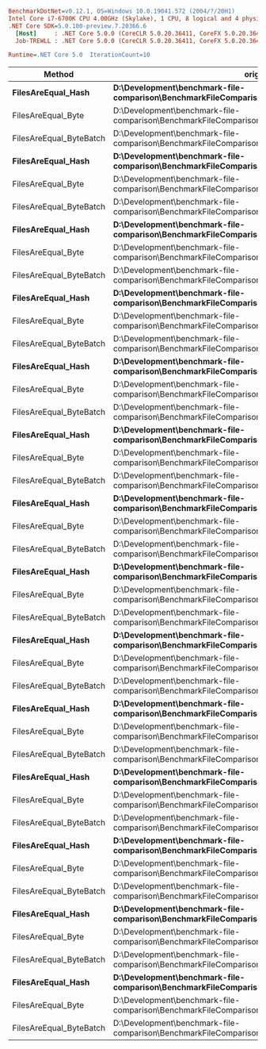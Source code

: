 ``` ini

BenchmarkDotNet=v0.12.1, OS=Windows 10.0.19041.572 (2004/?/20H1)
Intel Core i7-6700K CPU 4.00GHz (Skylake), 1 CPU, 8 logical and 4 physical cores
.NET Core SDK=5.0.100-preview.7.20366.6
  [Host]     : .NET Core 5.0.0 (CoreCLR 5.0.20.36411, CoreFX 5.0.20.36411), X64 RyuJIT  [AttachedDebugger]
  Job-TREWLL : .NET Core 5.0.0 (CoreCLR 5.0.20.36411, CoreFX 5.0.20.36411), X64 RyuJIT

Runtime=.NET Core 5.0  IterationCount=10  

```
|                  Method |                                                                                            original |                                                                                              compare |              Mean |            Error |           StdDev |               Min |               Max |
|------------------------ |---------------------------------------------------------------------------------------------------- |----------------------------------------------------------------------------------------------------- |------------------:|-----------------:|-----------------:|------------------:|------------------:|
|      **FilesAreEqual_Hash** |   **D:\Development\benchmark-file-comparison\BenchmarkFileComparison\bin\Release\net5.0\Files\100.txt** |    **D:\Development\benchmark-file-comparison\BenchmarkFileComparison\bin\Release\net5.0\Files\100.txt** |     **611,044.58 ns** |    **12,077.000 ns** |     **7,988.188 ns** |     **598,865.04 ns** |     **624,433.89 ns** |
|      FilesAreEqual_Byte |   D:\Development\benchmark-file-comparison\BenchmarkFileComparison\bin\Release\net5.0\Files\100.txt |    D:\Development\benchmark-file-comparison\BenchmarkFileComparison\bin\Release\net5.0\Files\100.txt |         101.95 ns |        13.169 ns |         8.711 ns |          91.92 ns |         114.99 ns |
| FilesAreEqual_ByteBatch |   D:\Development\benchmark-file-comparison\BenchmarkFileComparison\bin\Release\net5.0\Files\100.txt |    D:\Development\benchmark-file-comparison\BenchmarkFileComparison\bin\Release\net5.0\Files\100.txt |          93.52 ns |         1.428 ns |         0.747 ns |          92.33 ns |          94.50 ns |
|      **FilesAreEqual_Hash** |   **D:\Development\benchmark-file-comparison\BenchmarkFileComparison\bin\Release\net5.0\Files\100.txt** |   **D:\Development\benchmark-file-comparison\BenchmarkFileComparison\bin\Release\net5.0\Files\100_.txt** |     **603,144.19 ns** |     **6,247.462 ns** |     **4,132.309 ns** |     **598,594.24 ns** |     **609,858.50 ns** |
|      FilesAreEqual_Byte |   D:\Development\benchmark-file-comparison\BenchmarkFileComparison\bin\Release\net5.0\Files\100.txt |   D:\Development\benchmark-file-comparison\BenchmarkFileComparison\bin\Release\net5.0\Files\100_.txt |   1,766,749.83 ns |    57,636.028 ns |    30,144.757 ns |   1,728,728.52 ns |   1,804,292.97 ns |
| FilesAreEqual_ByteBatch |   D:\Development\benchmark-file-comparison\BenchmarkFileComparison\bin\Release\net5.0\Files\100.txt |   D:\Development\benchmark-file-comparison\BenchmarkFileComparison\bin\Release\net5.0\Files\100_.txt |     574,083.06 ns |    26,707.788 ns |    17,665.548 ns |     556,143.85 ns |     611,294.04 ns |
|      **FilesAreEqual_Hash** |  **D:\Development\benchmark-file-comparison\BenchmarkFileComparison\bin\Release\net5.0\Files\1000.txt** |   **D:\Development\benchmark-file-comparison\BenchmarkFileComparison\bin\Release\net5.0\Files\1000.txt** |   **4,764,347.34 ns** |    **43,434.912 ns** |    **28,729.505 ns** |   **4,728,586.72 ns** |   **4,800,319.53 ns** |
|      FilesAreEqual_Byte |  D:\Development\benchmark-file-comparison\BenchmarkFileComparison\bin\Release\net5.0\Files\1000.txt |   D:\Development\benchmark-file-comparison\BenchmarkFileComparison\bin\Release\net5.0\Files\1000.txt |          93.51 ns |         4.152 ns |         2.471 ns |          91.49 ns |          98.98 ns |
| FilesAreEqual_ByteBatch |  D:\Development\benchmark-file-comparison\BenchmarkFileComparison\bin\Release\net5.0\Files\1000.txt |   D:\Development\benchmark-file-comparison\BenchmarkFileComparison\bin\Release\net5.0\Files\1000.txt |          96.30 ns |         6.528 ns |         3.885 ns |          93.25 ns |         103.54 ns |
|      **FilesAreEqual_Hash** |  **D:\Development\benchmark-file-comparison\BenchmarkFileComparison\bin\Release\net5.0\Files\1000.txt** |  **D:\Development\benchmark-file-comparison\BenchmarkFileComparison\bin\Release\net5.0\Files\1000_.txt** |   **4,817,259.45 ns** |    **59,898.855 ns** |    **39,619.384 ns** |   **4,752,118.75 ns** |   **4,858,600.00 ns** |
|      FilesAreEqual_Byte |  D:\Development\benchmark-file-comparison\BenchmarkFileComparison\bin\Release\net5.0\Files\1000.txt |  D:\Development\benchmark-file-comparison\BenchmarkFileComparison\bin\Release\net5.0\Files\1000_.txt |  18,089,991.32 ns |   866,101.117 ns |   515,402.882 ns |  17,546,409.38 ns |  19,011,281.25 ns |
| FilesAreEqual_ByteBatch |  D:\Development\benchmark-file-comparison\BenchmarkFileComparison\bin\Release\net5.0\Files\1000.txt |  D:\Development\benchmark-file-comparison\BenchmarkFileComparison\bin\Release\net5.0\Files\1000_.txt |   4,416,589.67 ns |    63,918.812 ns |    38,037.060 ns |   4,360,670.31 ns |   4,476,457.81 ns |
|      **FilesAreEqual_Hash** | **D:\Development\benchmark-file-comparison\BenchmarkFileComparison\bin\Release\net5.0\Files\10000.txt** |  **D:\Development\benchmark-file-comparison\BenchmarkFileComparison\bin\Release\net5.0\Files\10000.txt** |  **49,434,087.88 ns** |   **530,936.097 ns** |   **315,951.555 ns** |  **49,098,700.00 ns** |  **50,108,709.09 ns** |
|      FilesAreEqual_Byte | D:\Development\benchmark-file-comparison\BenchmarkFileComparison\bin\Release\net5.0\Files\10000.txt |  D:\Development\benchmark-file-comparison\BenchmarkFileComparison\bin\Release\net5.0\Files\10000.txt |          93.58 ns |         2.944 ns |         1.540 ns |          91.49 ns |          95.97 ns |
| FilesAreEqual_ByteBatch | D:\Development\benchmark-file-comparison\BenchmarkFileComparison\bin\Release\net5.0\Files\10000.txt |  D:\Development\benchmark-file-comparison\BenchmarkFileComparison\bin\Release\net5.0\Files\10000.txt |          94.49 ns |         1.160 ns |         0.767 ns |          93.63 ns |          95.61 ns |
|      **FilesAreEqual_Hash** | **D:\Development\benchmark-file-comparison\BenchmarkFileComparison\bin\Release\net5.0\Files\10000.txt** | **D:\Development\benchmark-file-comparison\BenchmarkFileComparison\bin\Release\net5.0\Files\10000_.txt** |  **49,473,488.89 ns** |   **489,921.576 ns** |   **291,544.471 ns** |  **49,079,090.91 ns** |  **49,981,990.91 ns** |
|      FilesAreEqual_Byte | D:\Development\benchmark-file-comparison\BenchmarkFileComparison\bin\Release\net5.0\Files\10000.txt | D:\Development\benchmark-file-comparison\BenchmarkFileComparison\bin\Release\net5.0\Files\10000_.txt | 167,054,963.89 ns | 3,429,667.302 ns | 2,040,939.999 ns | 165,124,900.00 ns | 171,618,975.00 ns |
| FilesAreEqual_ByteBatch | D:\Development\benchmark-file-comparison\BenchmarkFileComparison\bin\Release\net5.0\Files\10000.txt | D:\Development\benchmark-file-comparison\BenchmarkFileComparison\bin\Release\net5.0\Files\10000_.txt |  45,891,685.45 ns |   910,237.311 ns |   602,065.623 ns |  45,099,927.27 ns |  46,677,254.55 ns |
|      **FilesAreEqual_Hash** |    **D:\Development\benchmark-file-comparison\BenchmarkFileComparison\bin\Release\net5.0\Files\25.txt** |     **D:\Development\benchmark-file-comparison\BenchmarkFileComparison\bin\Release\net5.0\Files\25.txt** |     **265,914.70 ns** |     **3,206.157 ns** |     **1,907.933 ns** |     **262,681.10 ns** |     **269,539.36 ns** |
|      FilesAreEqual_Byte |    D:\Development\benchmark-file-comparison\BenchmarkFileComparison\bin\Release\net5.0\Files\25.txt |     D:\Development\benchmark-file-comparison\BenchmarkFileComparison\bin\Release\net5.0\Files\25.txt |          91.20 ns |         1.303 ns |         0.682 ns |          90.27 ns |          92.22 ns |
| FilesAreEqual_ByteBatch |    D:\Development\benchmark-file-comparison\BenchmarkFileComparison\bin\Release\net5.0\Files\25.txt |     D:\Development\benchmark-file-comparison\BenchmarkFileComparison\bin\Release\net5.0\Files\25.txt |          93.09 ns |         1.393 ns |         0.829 ns |          91.95 ns |          94.83 ns |
|      **FilesAreEqual_Hash** |    **D:\Development\benchmark-file-comparison\BenchmarkFileComparison\bin\Release\net5.0\Files\25.txt** |    **D:\Development\benchmark-file-comparison\BenchmarkFileComparison\bin\Release\net5.0\Files\25_.txt** |     **267,701.46 ns** |     **4,998.143 ns** |     **3,305.962 ns** |     **262,382.03 ns** |     **271,797.36 ns** |
|      FilesAreEqual_Byte |    D:\Development\benchmark-file-comparison\BenchmarkFileComparison\bin\Release\net5.0\Files\25.txt |    D:\Development\benchmark-file-comparison\BenchmarkFileComparison\bin\Release\net5.0\Files\25_.txt |     593,958.03 ns |     9,024.515 ns |     5,370.344 ns |     584,392.48 ns |     602,951.66 ns |
| FilesAreEqual_ByteBatch |    D:\Development\benchmark-file-comparison\BenchmarkFileComparison\bin\Release\net5.0\Files\25.txt |    D:\Development\benchmark-file-comparison\BenchmarkFileComparison\bin\Release\net5.0\Files\25_.txt |     252,443.21 ns |    10,195.940 ns |     6,743.983 ns |     242,105.59 ns |     261,582.76 ns |
|      **FilesAreEqual_Hash** |    **D:\Development\benchmark-file-comparison\BenchmarkFileComparison\bin\Release\net5.0\Files\50.txt** |     **D:\Development\benchmark-file-comparison\BenchmarkFileComparison\bin\Release\net5.0\Files\50.txt** |     **380,155.43 ns** |     **5,435.378 ns** |     **2,842.808 ns** |     **374,819.87 ns** |     **384,203.61 ns** |
|      FilesAreEqual_Byte |    D:\Development\benchmark-file-comparison\BenchmarkFileComparison\bin\Release\net5.0\Files\50.txt |     D:\Development\benchmark-file-comparison\BenchmarkFileComparison\bin\Release\net5.0\Files\50.txt |          90.59 ns |         1.712 ns |         1.019 ns |          89.71 ns |          92.36 ns |
| FilesAreEqual_ByteBatch |    D:\Development\benchmark-file-comparison\BenchmarkFileComparison\bin\Release\net5.0\Files\50.txt |     D:\Development\benchmark-file-comparison\BenchmarkFileComparison\bin\Release\net5.0\Files\50.txt |          93.46 ns |         1.992 ns |         1.185 ns |          91.62 ns |          95.11 ns |
|      **FilesAreEqual_Hash** |    **D:\Development\benchmark-file-comparison\BenchmarkFileComparison\bin\Release\net5.0\Files\50.txt** |    **D:\Development\benchmark-file-comparison\BenchmarkFileComparison\bin\Release\net5.0\Files\50_.txt** |     **376,944.95 ns** |     **2,510.389 ns** |     **1,493.892 ns** |     **374,525.78 ns** |     **378,805.57 ns** |
|      FilesAreEqual_Byte |    D:\Development\benchmark-file-comparison\BenchmarkFileComparison\bin\Release\net5.0\Files\50.txt |    D:\Development\benchmark-file-comparison\BenchmarkFileComparison\bin\Release\net5.0\Files\50_.txt |     930,126.67 ns |     9,874.271 ns |     5,164.435 ns |     925,381.64 ns |     942,007.52 ns |
| FilesAreEqual_ByteBatch |    D:\Development\benchmark-file-comparison\BenchmarkFileComparison\bin\Release\net5.0\Files\50.txt |    D:\Development\benchmark-file-comparison\BenchmarkFileComparison\bin\Release\net5.0\Files\50_.txt |     350,258.50 ns |     3,420.521 ns |     2,262.463 ns |     346,909.77 ns |     353,175.34 ns |
|      **FilesAreEqual_Hash** |   **D:\Development\benchmark-file-comparison\BenchmarkFileComparison\bin\Release\net5.0\Files\500.txt** |    **D:\Development\benchmark-file-comparison\BenchmarkFileComparison\bin\Release\net5.0\Files\500.txt** |   **2,453,609.29 ns** |    **48,279.802 ns** |    **28,730.536 ns** |   **2,418,730.08 ns** |   **2,511,101.17 ns** |
|      FilesAreEqual_Byte |   D:\Development\benchmark-file-comparison\BenchmarkFileComparison\bin\Release\net5.0\Files\500.txt |    D:\Development\benchmark-file-comparison\BenchmarkFileComparison\bin\Release\net5.0\Files\500.txt |          92.73 ns |         1.341 ns |         0.887 ns |          91.50 ns |          93.92 ns |
| FilesAreEqual_ByteBatch |   D:\Development\benchmark-file-comparison\BenchmarkFileComparison\bin\Release\net5.0\Files\500.txt |    D:\Development\benchmark-file-comparison\BenchmarkFileComparison\bin\Release\net5.0\Files\500.txt |          93.69 ns |         1.307 ns |         0.864 ns |          92.36 ns |          94.76 ns |
|      **FilesAreEqual_Hash** |   **D:\Development\benchmark-file-comparison\BenchmarkFileComparison\bin\Release\net5.0\Files\500.txt** |   **D:\Development\benchmark-file-comparison\BenchmarkFileComparison\bin\Release\net5.0\Files\500_.txt** |   **2,491,927.15 ns** |    **55,437.451 ns** |    **36,668.441 ns** |   **2,456,692.97 ns** |   **2,561,046.09 ns** |
|      FilesAreEqual_Byte |   D:\Development\benchmark-file-comparison\BenchmarkFileComparison\bin\Release\net5.0\Files\500.txt |   D:\Development\benchmark-file-comparison\BenchmarkFileComparison\bin\Release\net5.0\Files\500_.txt |   9,315,403.28 ns |   191,445.250 ns |   126,629.180 ns |   9,137,251.56 ns |   9,484,007.81 ns |
| FilesAreEqual_ByteBatch |   D:\Development\benchmark-file-comparison\BenchmarkFileComparison\bin\Release\net5.0\Files\500.txt |   D:\Development\benchmark-file-comparison\BenchmarkFileComparison\bin\Release\net5.0\Files\500_.txt |   2,290,838.48 ns |    42,439.238 ns |    28,070.928 ns |   2,251,611.72 ns |   2,347,718.36 ns |
|      **FilesAreEqual_Hash** |  **D:\Development\benchmark-file-comparison\BenchmarkFileComparison\bin\Release\net5.0\Files\5000.txt** |   **D:\Development\benchmark-file-comparison\BenchmarkFileComparison\bin\Release\net5.0\Files\5000.txt** |  **24,478,271.88 ns** |   **304,442.569 ns** |   **181,168.889 ns** |  **24,323,900.00 ns** |  **24,872,515.62 ns** |
|      FilesAreEqual_Byte |  D:\Development\benchmark-file-comparison\BenchmarkFileComparison\bin\Release\net5.0\Files\5000.txt |   D:\Development\benchmark-file-comparison\BenchmarkFileComparison\bin\Release\net5.0\Files\5000.txt |          92.37 ns |         1.608 ns |         1.064 ns |          91.19 ns |          94.34 ns |
| FilesAreEqual_ByteBatch |  D:\Development\benchmark-file-comparison\BenchmarkFileComparison\bin\Release\net5.0\Files\5000.txt |   D:\Development\benchmark-file-comparison\BenchmarkFileComparison\bin\Release\net5.0\Files\5000.txt |          93.38 ns |         2.854 ns |         1.698 ns |          91.67 ns |          97.27 ns |
|      **FilesAreEqual_Hash** |  **D:\Development\benchmark-file-comparison\BenchmarkFileComparison\bin\Release\net5.0\Files\5000.txt** |  **D:\Development\benchmark-file-comparison\BenchmarkFileComparison\bin\Release\net5.0\Files\5000_.txt** |  **24,483,149.65 ns** |   **200,433.796 ns** |   **119,274.937 ns** |  **24,353,512.50 ns** |  **24,676,484.38 ns** |
|      FilesAreEqual_Byte |  D:\Development\benchmark-file-comparison\BenchmarkFileComparison\bin\Release\net5.0\Files\5000.txt |  D:\Development\benchmark-file-comparison\BenchmarkFileComparison\bin\Release\net5.0\Files\5000_.txt |  88,193,320.37 ns |   348,372.165 ns |   207,310.688 ns |  87,918,533.33 ns |  88,631,050.00 ns |
| FilesAreEqual_ByteBatch |  D:\Development\benchmark-file-comparison\BenchmarkFileComparison\bin\Release\net5.0\Files\5000.txt |  D:\Development\benchmark-file-comparison\BenchmarkFileComparison\bin\Release\net5.0\Files\5000_.txt |  22,905,490.94 ns |   277,386.881 ns |   183,474.247 ns |  22,706,181.25 ns |  23,255,003.12 ns |
